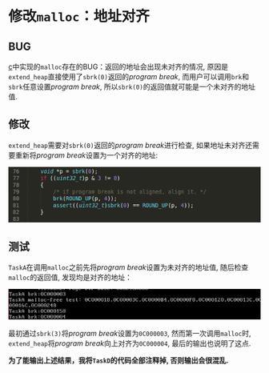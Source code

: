 # 修改`malloc`：地址对齐
## BUG
[c](../c/)中实现的`malloc`存在的BUG：返回的地址会出现未对齐的情况, 原因是`extend_heap`直接使用了`sbrk(0)`返回的*program break*, 而用户可以调用`brk`和`sbrk`任意设置*program break*, 所以`sbrk(0)`的返回值就可能是一个未对齐的地址值.

## 修改
`extend_heap`需要对`sbrk(0)`返回的*program break*进行检查, 如果地址未对齐还需要重新将*program break*设置为一个对齐的地址:

![](screenshot/extend_heap.png)

## 测试
`TaskA`在调用`malloc`之前先将*program break*设置为未对齐的地址值, 随后检查`malloc`的返回值, 发现均是对齐的地址：

![](screenshot/output.png)

最初通过`sbrk(3)`将*program break*设置为`0C000003`, 然而第一次调用`malloc`时, `extend_heap`将*program break*向上对齐为`0C000004`, 最后的输出也说明了这点.

**为了能输出上述结果，我将`TaskD`的代码全部注释掉, 否则输出会很混乱.**